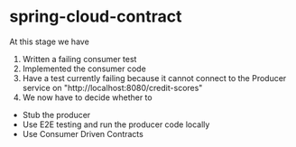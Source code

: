 # spring-cloud-contract

At this stage we have 
1. Written a failing consumer test
2. Implemented the consumer code
3. Have a test currently failing because it cannot connect to the Producer service on "http://localhost:8080/credit-scores"
4. We now have to decide whether to
  * Stub the producer
  * Use E2E testing and run the producer code locally
  * Use Consumer Driven Contracts
